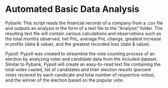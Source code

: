 # Automated Basic Data Analysis

Pybank: This script reads the financial records of a company from a .csv file and outputs an analysis in the form of a text file to the "Analysis" folder. The resulting text file will contain various calculations and observations such as the total months observed, net PnL, average PnL change, greatest increase in profits (data & value), and the greatest recorded loss (date & value).

Pypoll: Pypoll was created to streamline the vote counting process of an election by analyzing voter and candidate data from the included dataset. Similar to Pybank, Pypoll will create an easy-to-read text file containing the total votes casted, list of candidates and their election results (percent votes recieved by each candicate and total number of respective votes), and the winner of the election based on the popular vote. 
